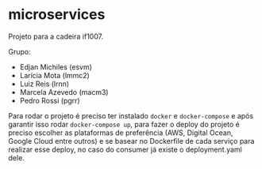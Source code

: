 # microservices

Projeto para a cadeira if1007.

Grupo: 
* Edjan Michiles (esvm)
* Larícia Mota (lmmc2)
* Luiz Reis (lrnn)
* Marcela Azevedo (macm3)
* Pedro Rossi (pgrr)

Para rodar o projeto é preciso ter instalado `docker` e `docker-compose` e após garantir isso rodar `docker-compose up`, para fazer o deploy do projeto é preciso escolher as plataformas de preferência (AWS, Digital Ocean, Google Cloud entre outros) e se basear no Dockerfile de cada serviço para realizar esse deploy, no caso do consumer já existe o deployment.yaml dele.
